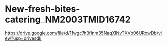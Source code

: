 # New-fresh-bites-catering_NM2003TMID16742
https://drive.google.com/file/d/11wgc7h3fInm35NaqXlNvTXVb06URowDb/view?usp=drivesdk
